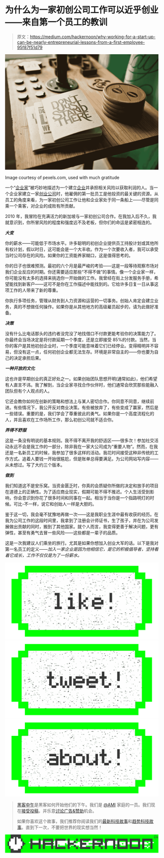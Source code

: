 # 为什么为一家初创公司工作可以近乎创业——来自第一个员工的教训

> 原文：<https://medium.com/hackernoon/why-working-for-a-start-up-can-be-nearly-entrepreneurial-lessons-from-a-first-employee-95f87f51d79>

![](img/e0d317eedacae45fe70d85b8a0b8b640.png)

Image courtesy of pexels.com, used with much gratitude

一个“[企业家](http://www.investopedia.com/terms/e/entrepreneur.asp)”被巧妙地描述为一个建立[企业](https://hackernoon.com/tagged/business)并承担相关风险以获取利润的人。当一个企业家建立一家[创业公司](https://hackernoon.com/tagged/startup)时，他雇佣的第一批员工是他投资的最关键的资源。从员工的角度来看，为一家初创公司工作让他和企业家处于同一条船上——尽管是同乘一个乘客，对企业的成败有所贡献。

2010 年，我冒险在充满活力的新加坡与一家初创公司合作。在我加入后不久，我就意识到，你所冒风险的程度和强度远不及老板，但你们的命运是紧密相连的。

***大变***

你的薪水——可能低于市场水平。许多聪明的初创企业提供员工持股计划或其他所有权计划，假以时日，这可能会是一个大丰收。作为一个次要收入者，我可以承受当时公司存在的风险。如果你的工资能养家糊口，这是值得思考的。

你的日子也很难预测。最初的六个月是最严峻的考验——这是一段等待观察市场对我们企业反应的时期。你还需要适应那些“不得不做”的事情。像一个企业家一样，你可能没有太多的选择来挑选你一开始做的工作。我曾经在街上分发服务手册，希望能找到新客户——这可不是你在工作描述中能找到的。它给许多日复一日从事这项工作的人带来了新的尊重。

你执行多项任务，管理从财务到人力资源和运营的一切事务。创始人肯定会建立业务，真的不想做任何操作。如果你是从其他地方的高级雇员起步的，请为此做好准备。

***决策***

没有什么比电话那头的违约者没完没了地找借口不付款更能考验你的决策能力了。你最终会当场决定是将付款延期一个季度，还是立即接受 85%的付款。当然，当你的客户是其他初创企业时，一个季度可能意味着它们已经停业。变得精明并不容易，但没有这一点，任何初创企业都无法生存。环境是非常自主的——你也要为自己的决定承担后果。

***一种开放的文化***

这也许是早期创业的真正好处之一。如果创始团队思想开明(通常如此)，他们希望有人直言不讳。我了解到，当企业家寻找合作伙伴时，他们通常会欣赏那些能融入团队但有个人观点的人。

它还会教你如何在创新的策略和想法上与某人密切合作。你同意不同意，继续前进。有些情况下，我公开反对商业决策。有些被放弃了，有些变成了赢家，然后是一些错误。重要的是，我们学会了尊重彼此的勇气。如果你是一个高度流程化的人，并且喜欢在工作场所工作，那么初创公司就不适合你。

***弄得不舒服***

这是一条没有明说的基本规则。我不得不离开我的舒适区——很多次！参加社交活动永远不会是我工作的一部分，除非我在一家大公司成为“重要人物”。然而，在我还是一名新员工的时候，我参加了很多这样的活动。我花时间接受这种非传统的工作方式。追着人要钱一开始很尴尬，但是账单总得要满足。为公司网站写内容——从未想过。写了大约三个版本。

***做到***

我们知道这不是安乐窝。当资金匮乏时，你真的会质疑你所做的决定和放手的项目在道德上的正确性。为了适应商业现实，假期可能不得不推迟。个人生活受到影响，你会意识到你花了很多时间和同事在一起。相当于当你是一个指路明灯的时候。可比-不一样，说它和创始人一样是大胆的。

鉴于这一切，我会毫不犹豫地再做一次——这是我职业生涯中最有收获的经历。在我为公司工作的这段时间里，我拿到了注册会计师证书，生了孩子，并在为公司发展做出贡献的同时，搬到了其他国家。就个人而言，我变得更善于解决问题，更有弹性，甚至有勇气去冒一些风险——这些都是一辈子的品质。

这是一次我建议人们乘坐的旅行。尤其是如果你想加入创业大军的话。以下是我对第一名员工的定义——*加入一家企业是因为他相信它，是它的积极倡导者，坚持看着它成长，工作不仅仅是为了一份薪水。*

[![](img/50ef4044ecd4e250b5d50f368b775d38.png)](http://bit.ly/HackernoonFB)[![](img/979d9a46439d5aebbdcdca574e21dc81.png)](https://goo.gl/k7XYbx)[![](img/2930ba6bd2c12218fdbbf7e02c8746ff.png)](https://goo.gl/4ofytp)

> [黑客中午](http://bit.ly/Hackernoon)是黑客如何开始他们的下午。我们是 [@AMI](http://bit.ly/atAMIatAMI) 家庭的一员。我们现在[接受投稿](http://bit.ly/hackernoonsubmission)，并乐意[讨论广告&赞助](mailto:partners@amipublications.com)机会。
> 
> 如果你喜欢这个故事，我们推荐你阅读我们的[最新科技故事](http://bit.ly/hackernoonlatestt)和[趋势科技故事](https://hackernoon.com/trending)。直到下一次，不要把世界的现实想当然！

[![](img/be0ca55ba73a573dce11effb2ee80d56.png)](https://goo.gl/Ahtev1)
